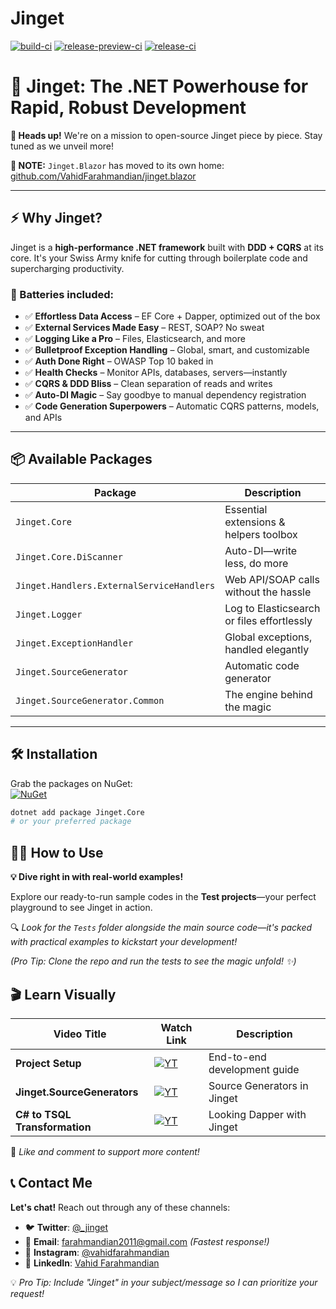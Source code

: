 # Jinget
 [![build-ci](https://github.com/VahidFarahmandian/Jinget/actions/workflows/build-ci.yml/badge.svg?branch=main)](https://github.com/VahidFarahmandian/Jinget/actions/workflows/build-ci.yml)
[![release-preview-ci](https://github.com/VahidFarahmandian/Jinget/actions/workflows/release-preview-ci.yml/badge.svg)](https://github.com/VahidFarahmandian/Jinget/actions/workflows/release-preview-ci.yml)
[![release-ci](https://github.com/VahidFarahmandian/Jinget/actions/workflows/release-ci.yml/badge.svg)](https://github.com/VahidFarahmandian/Jinget/actions/workflows/release-ci.yml)

# 🚀 Jinget: The .NET Powerhouse for Rapid, Robust Development  

**🚧 Heads up!** We're on a mission to open-source Jinget piece by piece. Stay tuned as we unveil more!  

**📢 NOTE:** `Jinget.Blazor` has moved to its own home: [github.com/VahidFarahmandian/jinget.blazor](https://github.com/VahidFarahmandian/jinget.blazor)  

---

## ⚡ Why Jinget?

Jinget is a **high-performance .NET framework** built with **DDD + CQRS** at its core. It's your Swiss Army knife for cutting through boilerplate code and supercharging productivity.

### 🔋 Batteries included:
- ✅ **Effortless Data Access** – EF Core + Dapper, optimized out of the box
- ✅ **External Services Made Easy** – REST, SOAP? No sweat
- ✅ **Logging Like a Pro** – Files, Elasticsearch, and more
- ✅ **Bulletproof Exception Handling** – Global, smart, and customizable
- ✅ **Auth Done Right** – OWASP Top 10 baked in
- ✅ **Health Checks** – Monitor APIs, databases, servers—instantly
- ✅ **CQRS & DDD Bliss** – Clean separation of reads and writes
- ✅ **Auto-DI Magic** – Say goodbye to manual dependency registration
- ✅ **Code Generation Superpowers** – Automatic CQRS patterns, models, and APIs

---

## 📦 Available Packages

| Package | Description |
|---------|------------|
| `Jinget.Core` | Essential extensions & helpers toolbox |
| `Jinget.Core.DiScanner` | Auto-DI—write less, do more |
| `Jinget.Handlers.ExternalServiceHandlers` | Web API/SOAP calls without the hassle |
| `Jinget.Logger` | Log to Elasticsearch or files effortlessly |
| `Jinget.ExceptionHandler` | Global exceptions, handled elegantly |
| `Jinget.SourceGenerator` | Automatic code generator |
| `Jinget.SourceGenerator.Common` | The engine behind the magic |

---

## 🛠 Installation

Grab the packages on NuGet:  
[![NuGet](https://img.shields.io/nuget/v/Jinget.Core)](https://www.nuget.org/profiles/Jinget)

```bash
dotnet add package Jinget.Core
# or your preferred package
```
## 🧑‍💻 How to Use  

**💡 Dive right in with real-world examples!**  

Explore our ready-to-run sample codes in the **Test projects**—your perfect playground to see Jinget in action.  

🔍 *Look for the `Tests` folder alongside the main source code—it's packed with practical examples to kickstart your development!*  

*(Pro Tip: Clone the repo and run the tests to see the magic unfold! ✨)*  

## 🎬 Learn Visually

| Video Title | Watch Link | Description |
|------------|------------|-------------|
| **Project Setup** | [![YT](https://img.shields.io/badge/▶-Watch-red)](https://www.youtube.com/live/UkFBwMOT5Ag?si=kTv6FVCjfBd1qrQJ) | End-to-end development guide |
| **Jinget.SourceGenerators** | [![YT](https://img.shields.io/badge/▶-Watch-red)](https://www.youtube.com/live/24o_LuUEhhk?si=TQKcHYtiY8w_s9o7) | Source Generators in Jinget |
| **C# to TSQL Transformation** | [![YT](https://img.shields.io/badge/▶-Watch-red)](https://www.youtube.com/live/uggOFB8g99U?si=xbvYKcRbCxwzL8e3) | Looking Dapper with Jinget |


🌟 *Like and comment to support more content!*

## 📞 Contact Me

**Let's chat!** Reach out through any of these channels:

- 🐦 **Twitter**: [@_jinget](https://twitter.com/_jinget)  
- 📧 **Email**: [farahmandian2011@gmail.com](mailto:farahmandian2011@gmail.com) *(Fastest response!)*  
- 📸 **Instagram**: [@vahidfarahmandian](https://www.instagram.com/vahidfarahmandian)  
- 💼 **LinkedIn**: [Vahid Farahmandian](https://www.linkedin.com/in/vahidfarahmandian)  

💡 *Pro Tip: Include "Jinget" in your subject/message so I can prioritize your request!*
